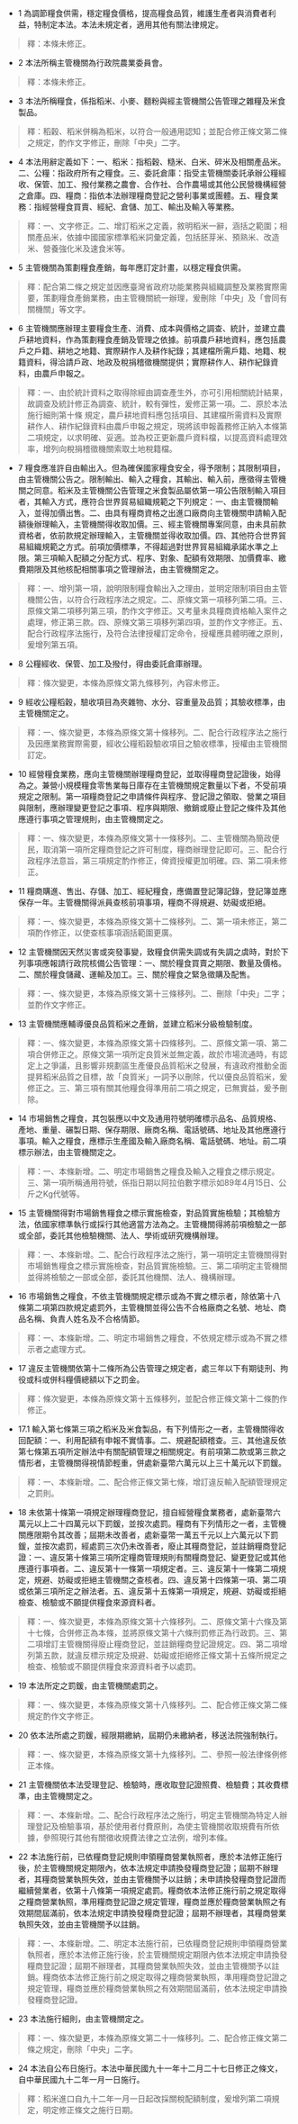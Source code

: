 * 1 為調節糧食供需，穩定糧食價格，提高糧食品質，維護生產者與消費者利益，特制定本法。本法未規定者，適用其他有關法律規定。

> 釋：本條未修正。

* 2 本法所稱主管機關為行政院農業委員會。

> 釋：本條未修正。

* 3 本法所稱糧食，係指稻米、小麥、麵粉與經主管機關公告管理之雜糧及米食製品。

> 釋：稻穀、稻米併稱為稻米，以符合一般通用認知；並配合修正條文第二條之規定，酌作文字修正，刪除「中央」二字。

* 4 本法用辭定義如下：一、稻米：指稻穀、糙米、白米、碎米及相關產品米。二、公糧：指政府所有之糧食。三、委託倉庫：指受主管機關委託承辦公糧經收、保管、加工、撥付業務之農會、合作社、合作農場或其他公民營機構經營之倉庫。四、糧商：指依本法辦理糧商登記之營利事業或團體。五、糧食業務：指經營糧食買賣、經紀、倉儲、加工、輸出及輸入等業務。

> 釋：一、文字修正。二、增訂稻米之定義，敘明稻米一辭，涵括之範圍；相關產品米，依據中國國家標準稻米詞彙定義，包括胚芽米、預熟米、改造米、營養強化米及速食米等。

* 5 主管機關為策劃糧食產銷，每年應訂定計畫，以穩定糧食供需。

> 釋：配合第二條之規定並因應臺灣省政府功能業務與組織調整及業務實際需要，策劃糧食產銷業務，由主管機關統一辦理，爰刪除「中央」及「會同有關機關」等文字。

* 6 主管機關應辦理主要糧食生產、消費、成本與價格之調查、統計，並建立農戶耕地資料，作為策劃糧食產銷及管理之依據。前項農戶耕地資料，應包括農戶之戶籍、耕地之地籍、實際耕作人及耕作紀錄；其建檔所需戶籍、地籍、稅籍資料，得洽請戶政、地政及稅捐稽徵機關提供；實際耕作人、耕作紀錄資料，由農戶申報之。

> 釋：一、由於統計資料之取得除經由調查產生外，亦可引用相關統計結果，故調查及統計修正為調查、統計，較有彈性，爰修正第一項。二、原於本法施行細則第十條 規定，農戶耕地資料應包括項目、其建檔所需資料及實際耕作人、耕作紀錄資料由農戶申報之規定，現將該申報義務修正納入本條第二項規定，以求明確、妥適。並為校正更新農戶資料檔，以提高資料處理效率，增列向稅捐稽徵機關索取土地稅籍檔。

* 7 糧食應准許自由輸出入。但為確保國家糧食安全，得予限制；其限制項目，由主管機關公告之。限制輸出、輸入之糧食，其輸出、輸入前，應徵得主管機關之同意。稻米及主管機關公告管理之米食製品屬依第一項公告限制輸入項目者，其輸入方式，應符合世界貿易組織規範之下列規定：一、由主管機關輸入，並得加價出售。二、由具有糧商資格之出進口廠商向主管機關申請輸入配額後辦理輸入，主管機關得收取加價。三、經主管機關專案同意，由未具前款資格者，依前款規定辦理輸入，主管機關並得收取加價。四、其他符合世界貿易組織規範之方式。前項加價標準，不得超過對世界貿易組織承諾水準之上限。第三項輸入配額之分配方式、程序、對象、配額有效期限、加價費率、繳費期限及其他核配相關事項之管理辦法，由主管機關定之。

> 釋：一、增列第一項，說明限制糧食輸出入之理由，並明定限制項目由主管機關公告，以符合行政程序法之規定。二、原條文第一項移列第二項。三、原條文第二項移列第三項，酌作文字修正。又考量未具糧商資格輸入案件之處理，修正第三款。四、原條文第三項移列第四項，並酌作文字修正。五、配合行政程序法施行，及符合法律授權訂定命令，授權應具體明確之原則，爰增列第五項。

* 8 公糧經收、保管、加工及撥付，得由委託倉庫辦理。

> 釋：條次變更，本條為原條文第九條移列，內容未修正。

* 9 經收公糧稻穀，驗收項目為夾雜物、水分、容重量及品質；其驗收標準，由主管機關定之。

> 釋：一、條次變更，本條為原條文第十條移列。二、配合行政程序法之施行及因應業務實際需要，經收公糧稻穀驗收項目之驗收標準，授權由主管機關訂定。

* 10 經營糧食業務，應向主管機關辦理糧商登記，並取得糧商登記證後，始得為之。兼營小規模糧食零售業每日庫存在主管機關規定數量以下者，不受前項規定之限制。第一項糧商登記之申請條件與程序、登記證之領取、營業之項目與限制，應辦理變更登記之事項、程序與期限、撤銷或廢止登記之條件及其他應遵行事項之管理規則，由主管機關定之。

> 釋：一、條次變更，本條為原條文第十一條移列。二、主管機關為簡政便民，取消第一項所定糧商登記之許可制度，糧商辦理登記即可。三、配合行政程序法意旨，第三項規定酌作修正，俾資授權更加明確。四、第二項未修正。

* 11 糧商購進、售出、存儲、加工、經紀糧食，應備置登記簿記錄，登記簿並應保存一年。主管機關得派員查核前項事項，糧商不得規避、妨礙或拒絕。

> 釋：一、條次變更，本條為原條文第十二條移列。二、第一項未修正，第二項酌作修正，以使查核事項涵括範圍更廣。

* 12 主管機關因天然災害或突發事變，致糧食供需失調或有失調之虞時，對於下列事項應報請行政院核備公告管理：一、關於糧食買賣之期限、數量及價格。二、關於糧食儲藏、運輸及加工。三、關於糧食之緊急徵購及配售。

> 釋：一、條次變更，本條為原條文第十三條移列。二、刪除「中央」二字；並酌作文字修正。

* 13 主管機關應輔導優良品質稻米之產銷，並建立稻米分級檢驗制度。

> 釋：一、條次變更，本條為原條文第十四條移列。二、原條文第一項、第二項合併修正之。原條文第一項所定良質米並無定義，故於市場流通時，有認定上之爭議，且影響非規劃區生產優良品質稻米之發展，有違政府推動全面提昇稻米品質之目標，故「良質米」一詞予以刪除，代以優良品質稻米，爰修正之。三、第三項有關其他糧食得準用前二項之規定，已無實益，爰予刪除。

* 14 市場銷售之糧食，其包裝應以中文及通用符號明確標示品名、品質規格、產地、重量、碾製日期、保存期限、廠商名稱、電話號碼、地址及其他應遵行事項。輸入之糧食，應標示生產國及輸入廠商名稱、電話號碼、地址。前二項標示辦法，由主管機關定之。

> 釋：一、本條新增。二、明定市場銷售之糧食及輸入之糧食之標示規定。三、第一項所稱通用符號，係指日期以阿拉伯數字標示如89年4月15日、公斤之Kg代號等。

* 15 主管機關得對市場銷售糧食之標示實施檢查，對品質實施檢驗；其檢驗方法，依國家標準執行或採行其他適當方法為之。主管機關得將前項檢驗之一部或全部，委託其他檢驗機關、法人、學術或研究機構辦理。

> 釋：一、本條新增。二、配合行政程序法之施行，第一項明定主管機關得對市場銷售糧食之標示實施檢查，對品質實施檢驗。三、第二項明定主管機關並得將檢驗之一部或全部，委託其他機關、法人、機構辦理。

* 16 市場銷售之糧食，不依主管機關規定標示或為不實之標示者，除依第十八條第二項第四款規定處罰外，主管機關並得公告不合格廠商之名號、地址、商品名稱、負責人姓名及不合格情節。

> 釋：一、本條新增。二、明定市場銷售之糧食，不依規定標示或為不實之標示者之處理方式。

* 17 違反主管機關依第十二條所為公告管理之規定者，處三年以下有期徒刑、拘役或科或併科糧價總額以下之罰金。

> 釋：條次變更，本條為原條文第十五條移列，並配合修正條文第十二條酌作修正。

* 17.1 輸入第七條第三項之稻米及米食製品，有下列情形之一者，主管機關得收回配額：一、利用配額有申報不實情事。二、規避配額稽查。三、其他違反依第七條第五項所定辦法中有關配額管理之相關規定。有前項第二款或第三款之情形者，主管機關得視情節輕重，併處新臺幣六萬元以上三十萬元以下罰鍰。

> 釋：一、本條新增。二、配合修正條文第七條，增訂違反輸入配額管理規定之罰則。

* 18 未依第十條第一項規定辦理糧商登記，擅自經營糧食業務者，處新臺幣六萬元以上二十四萬元以下罰鍰，並按次處罰。糧商有下列情形之一者，主管機關應限期令其改善；屆期未改善者，處新臺幣一萬五千元以上六萬元以下罰鍰，並按次處罰，經處罰三次仍未改善者，廢止其糧商登記，並註銷糧商登記證：一、違反第十條第三項所定糧商管理規則有關糧商登記、變更登記或其他應遵行事項者。二、違反第十一條第一項規定者。三、違反第十一條第二項規定，規避、妨礙或拒絕主管機關之查核者。四、違反第十四條第一項、第二項或依第三項所定之辦法者。五、違反第十五條第一項規定，規避、妨礙或拒絕檢查、檢驗或不願提供糧食來源資料者。

> 釋：一、條次變更，本條為原條文第十六條移列。二、原條文第十六條及第十七條，合併修正為本條，並將原條文第十六條刑罰修正為行政罰。三、第二項增訂主管機關得廢止糧商登記，並註銷糧商登記證規定。四、第二項增列第五款，就違反標示規定及規避、妨礙或拒絕修正條文第十五條所規定之檢查、檢驗或不願提供糧食來源資料者予以處罰。

* 19 本法所定之罰鍰，由主管機關處罰之。

> 釋：一、條次變更，本條為原條文第十八條移列。二、配合修正條文第二條規定酌作文字修正。

* 20 依本法所處之罰鍰，經限期繳納，屆期仍未繳納者，移送法院強制執行。

> 釋：一、條次變更，本條為原條文第十九條移列。二、參照一般法律條例修正本條。

* 21 主管機關依本法受理登記、檢驗時，應收取登記證照費、檢驗費；其收費標準，由主管機關定之。

> 釋：一、本條新增。二、配合行政程序法之施行，明定主管機關為特定人辦理登記及檢驗事項，基於使用者付費原則，為使主管機關收取規費有所依據，參照現行其他有關徵收規費法律之立法例，增列本條。

* 22 本法施行前，已依糧商登記規則申領糧商營業執照者，應於本法修正施行後，於主管機關規定期限內，依本法規定申請換發糧商登記證；屆期不辦理者，其糧商營業執照失效，並由主管機關予以註銷；未申請換發糧商登記證而繼續營業者，依第十八條第一項規定處罰。糧商依本法修正施行前之規定取得之糧商營業執照，準用糧商登記證之規定管理，糧商並應於糧商營業執照之有效期間屆滿前，依本法規定申請換發糧商登記證；屆期不辦理者，其糧商營業執照失效，並由主管機關予以註銷。

> 釋：一、本條新增。二、明定本法施行前，已依糧商登記規則申領糧商營業執照者，應於本法修正施行後，於主管機關規定期限內依本法規定申請換發糧商登記證；屆期不辦理者，其糧商營業執照失效，並由主管機關予以註銷。糧商依本法修正施行前之規定取得之糧商營業執照，準用糧商登記證之規定管理，糧商並應於糧商營業執照之有效期間屆滿前，依本法規定申請換發糧商登記證。

* 23 本法施行細則，由主管機關定之。

> 釋：一、條次變更，本條為原條文第二十一條移列。二、配合修正條文第二條之規定，刪除「中央」二字。

* 24 本法自公布日施行。本法中華民國九十一年十二月二十七日修正之條文，自中華民國九十二年一月一日施行。

> 釋：稻米進口自九十二年一月一日起改採關稅配額制度，爰增列第二項規定，明定修正條文之施行日期。


